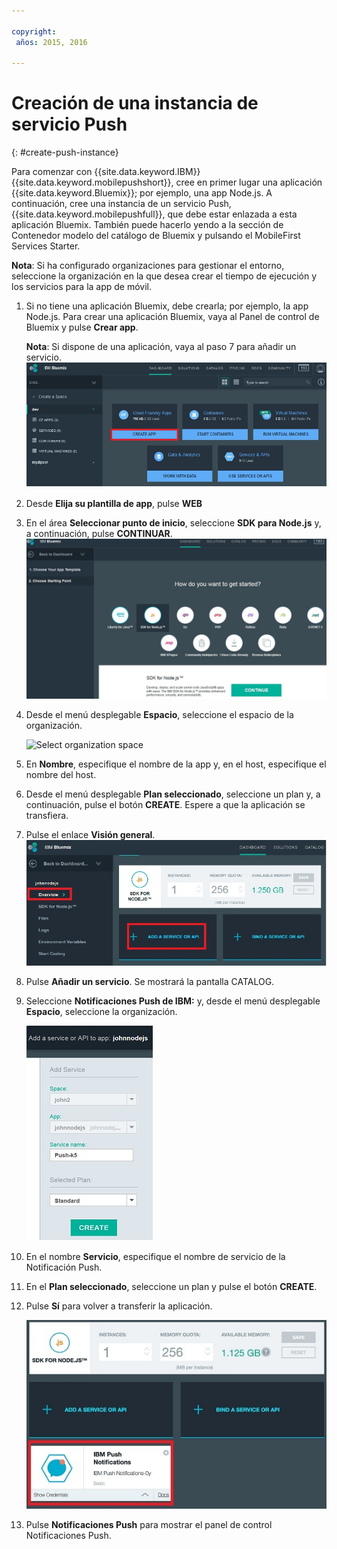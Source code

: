 ```yaml
---

copyright:
 años: 2015, 2016

---
```


# Creación de una instancia de servicio Push
{: #create-push-instance}

Para comenzar con {{site.data.keyword.IBM}} {{site.data.keyword.mobilepushshort}}, cree en primer lugar una aplicación {{site.data.keyword.Bluemix}}; por ejemplo, una app Node.js. A continuación, cree una instancia de un servicio Push, {{site.data.keyword.mobilepushfull}}, que debe estar enlazada a esta aplicación Bluemix. También puede hacerlo yendo a la sección de Contenedor modelo del catálogo de Bluemix y pulsando el MobileFirst Services Starter.

**Nota**: Si ha configurado organizaciones para gestionar el entorno, seleccione la organización en la que desea crear el tiempo de ejecución y los servicios para la app de móvil.


1. Si no tiene una aplicación Bluemix, debe
                                        crearla; por ejemplo, la app Node.js. Para crear una aplicación Bluemix, vaya al Panel de control de Bluemix y pulse **Crear app**.

	**Nota**: Si dispone de una aplicación, vaya al paso 7 para añadir un servicio.![Crear una instancia de servicio](images/create_service_instance1.jpg "Crear una instancia de servicio")

1. Desde **Elija su plantilla de app**, pulse **WEB**

3. En el área **Seleccionar punto de inicio**, seleccione **SDK para Node.js** y, a continuación, pulse **CONTINUAR**.![Punto de partida](images/create_service_nodejs2.jpg)

4. Desde el menú desplegable **Espacio**, seleccione
                                        el espacio de la organización.

	![
Select organization space](images/create_a_service3.jpg)
1. En **Nombre**, especifique el nombre de la app y,
                                        en el host, especifique el nombre del host.

1. Desde el menú desplegable **Plan seleccionado**,
                                        seleccione un plan y, a continuación, pulse el botón **CREATE**. Espere a que la aplicación se transfiera.

1. Pulse el enlace **Visión general**.![Añadir un servicio](images/create_service_add4.jpg)
1. Pulse **Añadir un servicio**. Se mostrará la pantalla CATALOG.

1. Seleccione **Notificaciones Push de IBM:** y, desde el menú desplegable **Espacio**, seleccione la organización.

	![Menú desplegable del espacio de organización](images/create_service_org.jpg)
1. En el nombre **Servicio**, especifique el nombre de servicio de la Notificación Push.

1. En el **Plan seleccionado**, seleccione un plan y
                                        pulse el botón **CREATE**.

1. Pulse **Sí** para volver a transferir la aplicación.

	![Servicio de notificaciones Push de IBM](images/create_service_notification5.jpg)

1. Pulse **Notificaciones Push** para mostrar el panel de control Notificaciones Push.
